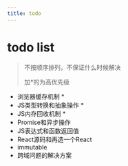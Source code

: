 ```yaml
---
title: todo
---
```


# todo list

> 不按顺序排列，不保证什么时候解决
> 
> 加*的为高优先级

- 浏览器缓存机制 *
- JS类型转换和抽象操作 *
- JS内存回收机制 *
- Promise和异步操作
- JS表达式和函数返回值
- React源码和再造一个React
- immutable
- 跨域问题的解决方案
